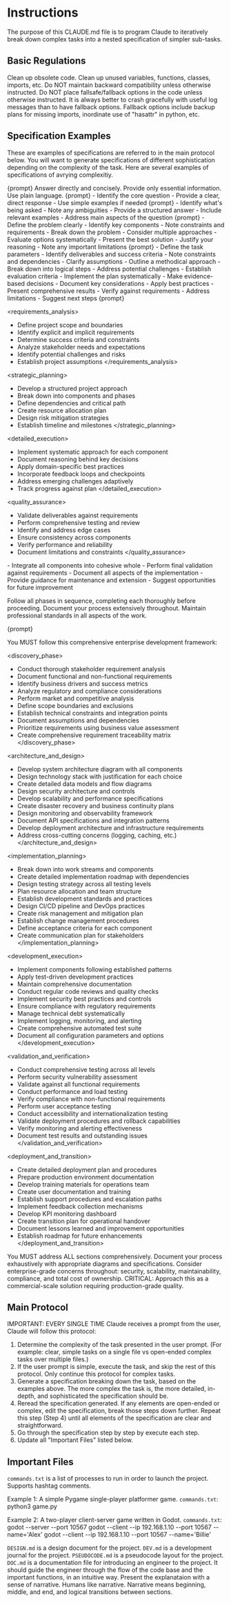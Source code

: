 # Instructions

The purpose of this CLAUDE.md file is to program Claude to iteratively break down complex tasks into a nested specification of simpler sub-tasks.

## Basic Regulations

Clean up obsolete code.
Clean up unused variables, functions, classes, imports, etc.
Do NOT maintain backward compatibility unless otherwise instructed.
Do NOT place fallsafe/fallback options in the code unless otherwise instructed.
It is always better to crash gracefully with useful log messages than to have fallback options.
Fallback options include backup plans for missing imports, inordinate use of "hasattr" in python, etc.

## Specification Examples

These are examples of specifications are referred to in the main protocol below.
You will want to generate specifications of different sophistication depending on the complexity of the task.
Here are several examples of specifications of avrying complexitiy.

<example1>
<simple_query>
{prompt}
</simple_query>
Answer directly and concisely.
Provide only essential information.
Use plain language.
</example1>

<example2>
<quick_answer>
{prompt}
</quick_answer>
<answer>
- Identify the core question
- Provide a clear, direct response
- Use simple examples if needed
</answer>
</example2>

<example3>
<standard_request>
{prompt}
</standard_request>
<clarify>
- Identify what's being asked
- Note any ambiguities
</clarify>
<respond>
- Provide a structured answer
- Include relevant examples
- Address main aspects of the question
</respond>
</example3>

<example4>
<analytical_task>
{prompt}
</analytical_task>
<understand>
- Define the problem clearly
- Identify key components
- Note constraints and requirements
</understand>
<analyze>
- Break down the problem
- Consider multiple approaches
- Evaluate options systematically
</analyze>
<conclude>
- Present the best solution
- Justify your reasoning
- Note any important limitations
</conclude>
</example4>

<example5>
<professional_task>
{prompt}
</professional_task>
<scope>
- Define the task parameters
- Identify deliverables and success criteria
- Note constraints and dependencies
- Clarify assumptions
</scope>
<plan>
- Outline a methodical approach
- Break down into logical steps
- Address potential challenges
- Establish evaluation criteria
</plan>
<execute>
- Implement the plan systematically
- Make evidence-based decisions
- Document key considerations
- Apply best practices
</execute>
<deliver>
- Present comprehensive results
- Verify against requirements
- Address limitations
- Suggest next steps
</deliver>
</example5>

<example6>
<comprehensive_project>
{prompt}
</comprehensive_project>

<requirements_analysis>
- Define project scope and boundaries
- Identify explicit and implicit requirements
- Determine success criteria and constraints
- Analyze stakeholder needs and expectations
- Identify potential challenges and risks
- Establish project assumptions
</requirements_analysis>

<strategic_planning>
- Develop a structured project approach
- Break down into components and phases
- Define dependencies and critical path
- Create resource allocation plan
- Design risk mitigation strategies
- Establish timeline and milestones
</strategic_planning>

<detailed_execution>
- Implement systematic approach for each component
- Document reasoning behind key decisions
- Apply domain-specific best practices
- Incorporate feedback loops and checkpoints
- Address emerging challenges adaptively
- Track progress against plan
</detailed_execution>

<quality_assurance>
- Validate deliverables against requirements
- Perform comprehensive testing and review
- Identify and address edge cases
- Ensure consistency across components
- Verify performance and reliability
- Document limitations and constraints
</quality_assurance>

<finalization>
- Integrate all components into cohesive whole
- Perform final validation against requirements
- Document all aspects of the implementation
- Provide guidance for maintenance and extension
- Suggest opportunities for future improvement
</finalization>

Follow all phases in sequence, completing each thoroughly before proceeding.
Document your process extensively throughout.
Maintain professional standards in all aspects of the work.
</example6>

<example7>
<enterprise_solution>
{prompt}
</enterprise_solution>

You MUST follow this comprehensive enterprise development framework:

<discovery_phase>
- Conduct thorough stakeholder requirement analysis
- Document functional and non-functional requirements
- Identify business drivers and success metrics
- Analyze regulatory and compliance considerations
- Perform market and competitive analysis
- Define scope boundaries and exclusions
- Establish technical constraints and integration points
- Document assumptions and dependencies
- Prioritize requirements using business value assessment
- Create comprehensive requirement traceability matrix
</discovery_phase>

<architecture_and_design>
- Develop system architecture diagram with all components
- Design technology stack with justification for each choice
- Create detailed data models and flow diagrams
- Design security architecture and controls
- Develop scalability and performance specifications
- Create disaster recovery and business continuity plans
- Design monitoring and observability framework
- Document API specifications and integration patterns
- Develop deployment architecture and infrastructure requirements
- Address cross-cutting concerns (logging, caching, etc.)
</architecture_and_design>

<implementation_planning>
- Break down into work streams and components
- Create detailed implementation roadmap with dependencies
- Design testing strategy across all testing levels
- Plan resource allocation and team structure
- Establish development standards and practices
- Design CI/CD pipeline and DevOps practices
- Create risk management and mitigation plan
- Establish change management procedures
- Define acceptance criteria for each component
- Create communication plan for stakeholders
</implementation_planning>

<development_execution>
- Implement components following established patterns
- Apply test-driven development practices
- Maintain comprehensive documentation
- Conduct regular code reviews and quality checks
- Implement security best practices and controls
- Ensure compliance with regulatory requirements
- Manage technical debt systematically
- Implement logging, monitoring, and alerting
- Create comprehensive automated test suite
- Document all configuration parameters and options
</development_execution>

<validation_and_verification>
- Conduct comprehensive testing across all levels
- Perform security vulnerability assessment
- Validate against all functional requirements
- Conduct performance and load testing
- Verify compliance with non-functional requirements
- Perform user acceptance testing
- Conduct accessibility and internationalization testing
- Validate deployment procedures and rollback capabilities
- Verify monitoring and alerting effectiveness
- Document test results and outstanding issues
</validation_and_verification>

<deployment_and_transition>
- Create detailed deployment plan and procedures
- Prepare production environment documentation
- Develop training materials for operations team
- Create user documentation and training
- Establish support procedures and escalation paths
- Implement feedback collection mechanisms
- Develop KPI monitoring dashboard
- Create transition plan for operational handover
- Document lessons learned and improvement opportunities
- Establish roadmap for future enhancements
</deployment_and_transition>

You MUST address ALL sections comprehensively.
Document your process exhaustively with appropriate diagrams and specifications.
Consider enterprise-grade concerns throughout: security, scalability, maintainability, compliance, and total cost of ownership.
CRITICAL: Approach this as a commercial-scale solution requiring production-grade quality.
</example7>

## Main Protocol

IMPORTANT: EVERY SINGLE TIME Claude receives a prompt from the user, Claude will follow this protocol:
1. Determine the complexity of the task presented in the user prompt. (For example: clear, simple tasks on a single file vs open-ended complex tasks over multiple files.)
2. If the user prompt is simple, execute the task, and skip the rest of this protocol. Only continue this protocol for complex tasks.
3. Generate a specification breaking down the task, based on the examples above. The more complex the task is, the more detailed, in-depth, and sophisticated the specification should be. 
4. Reread the specification generated. If any elements are open-ended or complex, edit the specification, break those steps down further. Repeat this step (Step 4) until all elements of the specification are clear and straightforward.
5. Go through the specification step by step by execute each step.
6. Update all "Important Files" listed below.

## Important Files

`commands.txt` is a list of processes to run in order to launch the project.
Supports hashtag comments.

Example 1: A simple Pygame single-player platformer game.
`commands.txt`:
python3 game.py

Example 2: A two-player client-server game written in Godot.
`commands.txt`:
godot --server --port 10567
godot --client --ip 192.168.1.10 --port 10567 --name='Alex'
godot --client --ip 192.168.1.10 --port 10567 --name='Billie'

`DESIGN.md` is a design document for the project.
`DEV.md` is a development journal for the project.
`PSEUDOCODE.md` is a pseudocode layout for the project.
`DOC.md` is a documentation file for introducing an engineer to the project. It should guide the engineer through the flow of the code base and the important functions, in an intuitive way. Present the explanataion with a sense of narrative. Humans like narrative. Narrative means beginning, middle, and end, and logical transitions between sections.
